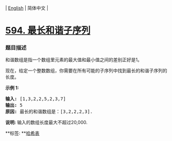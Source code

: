 | [English](README_EN.md) | 简体中文 |

# [594. 最长和谐子序列](https://leetcode-cn.com/problems/longest-harmonious-subsequence)
 ### 题目描述
<p>和谐数组是指一个数组里元素的最大值和最小值之间的差别正好是1。</p>

<p>现在，给定一个整数数组，你需要在所有可能的子序列中找到最长的和谐子序列的长度。</p>

<p><strong>示例 1:</strong></p>

<pre>
<strong>输入:</strong> [1,3,2,2,5,2,3,7]
<strong>输出:</strong> 5
<strong>原因:</strong> 最长的和谐数组是：[3,2,2,2,3].
</pre>

<p><strong>说明:</strong> 输入的数组长度最大不超过20,000.</p>

**标签:	**[哈希表](https://leetcode-cn.com/tag/hash-table) 